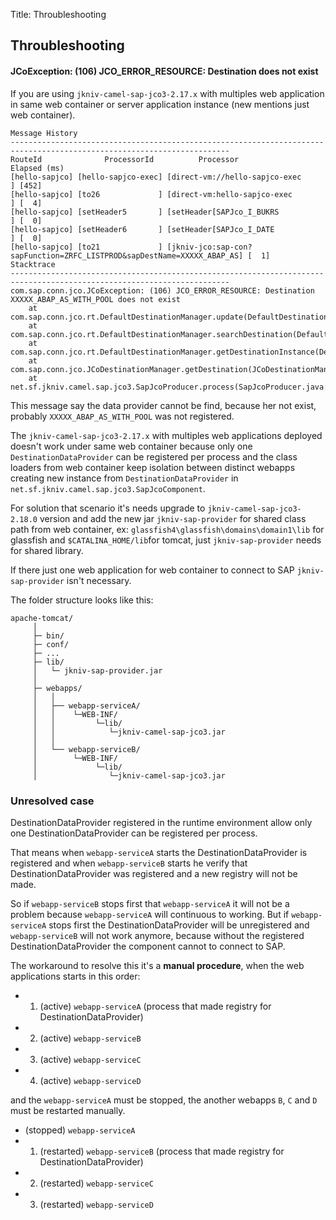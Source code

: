 Title: Throubleshooting

Throubleshooting
-------------
       
      
#### JCoException: (106) JCO_ERROR_RESOURCE: Destination does not exist

If you are using `jkniv-camel-sap-jco3-2.17.x` with multiples web application in same web container or server application instance (new mentions just web container).

    Message History
    -----------------------------------------------------------------------------------------------------------------------
    RouteId              ProcessorId          Processor                                                        Elapsed (ms)
    [hello-sapjco] [hello-sapjco-exec] [direct-vm://hello-sapjco-exec                                        ] [452]
    [hello-sapjco] [to26             ] [direct-vm:hello-sapjco-exec                                          ] [  4]
    [hello-sapjco] [setHeader5       ] [setHeader[SAPJco_I_BUKRS                                             ] [  0]
    [hello-sapjco] [setHeader6       ] [setHeader[SAPJco_I_DATE                                              ] [  0]
    [hello-sapjco] [to21             ] [jkniv-jco:sap-con?sapFunction=ZRFC_LISTPROD&sapDestName=XXXXX_ABAP_AS] [  1]
    Stacktrace
    -----------------------------------------------------------------------------------------------------------------------
    com.sap.conn.jco.JCoException: (106) JCO_ERROR_RESOURCE: Destination XXXXX_ABAP_AS_WITH_POOL does not exist
        at com.sap.conn.jco.rt.DefaultDestinationManager.update(DefaultDestinationManager.java:208)
        at com.sap.conn.jco.rt.DefaultDestinationManager.searchDestination(DefaultDestinationManager.java:374)
        at com.sap.conn.jco.rt.DefaultDestinationManager.getDestinationInstance(DefaultDestinationManager.java:89)
        at com.sap.conn.jco.JCoDestinationManager.getDestination(JCoDestinationManager.java:77)
        at net.sf.jkniv.camel.sap.jco3.SapJcoProducer.process(SapJcoProducer.java:56)
 
This message say the data provider cannot be find, because her not exist, probably `XXXXX_ABAP_AS_WITH_POOL` was not registered. 

The `jkniv-camel-sap-jco3-2.17.x` with multiples web applications deployed doesn't work under same web container because only one `DestinationDataProvider` can be registered per process and the class loaders from web container keep isolation between distinct webapps creating new instance from `DestinationDataProvider` in `net.sf.jkniv.camel.sap.jco3.SapJcoComponent`.

For solution that scenario it's needs upgrade to `jkniv-camel-sap-jco3-2.18.0` version and add the new jar `jkniv-sap-provider` for shared class path from web container, ex: `glassfish4\glassfish\domains\domain1\lib` for glassfish and `$CATALINA_HOME/lib`for tomcat, just `jkniv-sap-provider` needs for shared library. 

If there just one web application for web container to connect to SAP `jkniv-sap-provider` isn't necessary.
 
The folder structure looks like this:
 
    apache-tomcat/
         │
         ├─ bin/
         ├─ conf/
         ├─ ...
         ├─ lib/
         │   └─ jkniv-sap-provider.jar
         │
         ├─ webapps/
         │   │
         │   ├── webapp-serviceA/
         │   │    └─WEB-INF/
         │   │         └─lib/
         │   │            └─jkniv-camel-sap-jco3.jar
         │   │
         │   └── webapp-serviceB/
         │        └─WEB-INF/
         │             └─lib/
         │                └─jkniv-camel-sap-jco3.jar

         
### Unresolved case

DestinationDataProvider registered in the runtime environment allow only one DestinationDataProvider can be registered per process. 

That means when `webapp-serviceA` starts the DestinationDataProvider is registered and when `webapp-serviceB` starts he verify that DestinationDataProvider was registered and a new registry will not be made.

So if `webapp-serviceB` stops first that `webapp-serviceA` it will not be a problem because `webapp-serviceA` will continuous to working. But if `webapp-serviceA` stops first the DestinationDataProvider will be unregistered and `webapp-serviceB` will not work anymore, because without the registered DestinationDataProvider the component cannot to connect to SAP.

The workaround to resolve this it's a **manual procedure**, when the web applications starts in this order:

* 1) (active) `webapp-serviceA`  (process that made registry for DestinationDataProvider)
* 2) (active) `webapp-serviceB`
* 3) (active) `webapp-serviceC`
* 4) (active) `webapp-serviceD`

and the `webapp-serviceA` must be stopped, the another webapps `B`, `C` and `D` must be restarted manually.


*    (stopped)   `webapp-serviceA`  
* 1) (restarted) `webapp-serviceB`  (process that made registry for DestinationDataProvider)
* 2) (restarted) `webapp-serviceC`
* 3) (restarted) `webapp-serviceD`


